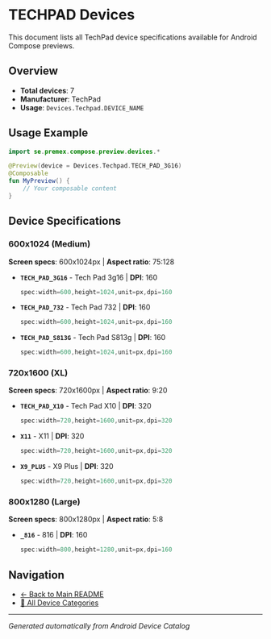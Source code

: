 # TECHPAD Devices

This document lists all TechPad device specifications available for Android Compose previews.

## Overview

- **Total devices**: 7
- **Manufacturer**: TechPad
- **Usage**: `Devices.Techpad.DEVICE_NAME`

## Usage Example

```kotlin
import se.premex.compose.preview.devices.*

@Preview(device = Devices.Techpad.TECH_PAD_3G16)
@Composable
fun MyPreview() {
    // Your composable content
}
```

## Device Specifications

### 600x1024 (Medium)

**Screen specs**: 600x1024px | **Aspect ratio**: 75:128

- **`TECH_PAD_3G16`** - Tech Pad 3g16 | **DPI**: 160
  ```kotlin
  spec:width=600,height=1024,unit=px,dpi=160
  ```

- **`TECH_PAD_732`** - Tech Pad 732 | **DPI**: 160
  ```kotlin
  spec:width=600,height=1024,unit=px,dpi=160
  ```

- **`TECH_PAD_S813G`** - Tech Pad S813g | **DPI**: 160
  ```kotlin
  spec:width=600,height=1024,unit=px,dpi=160
  ```

### 720x1600 (XL)

**Screen specs**: 720x1600px | **Aspect ratio**: 9:20

- **`TECH_PAD_X10`** - Tech Pad X10 | **DPI**: 320
  ```kotlin
  spec:width=720,height=1600,unit=px,dpi=320
  ```

- **`X11`** - X11 | **DPI**: 320
  ```kotlin
  spec:width=720,height=1600,unit=px,dpi=320
  ```

- **`X9_PLUS`** - X9 Plus | **DPI**: 320
  ```kotlin
  spec:width=720,height=1600,unit=px,dpi=320
  ```

### 800x1280 (Large)

**Screen specs**: 800x1280px | **Aspect ratio**: 5:8

- **`_816`** -  816 | **DPI**: 160
  ```kotlin
  spec:width=800,height=1280,unit=px,dpi=160
  ```

## Navigation

- [← Back to Main README](../../README.md)
- [📱 All Device Categories](../README.md)

---
*Generated automatically from Android Device Catalog*
